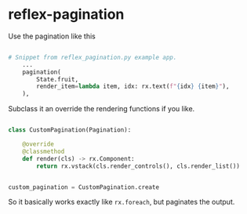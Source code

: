 # reflex-pagination

Use the pagination like this
```python

# Snippet from reflex_pagination.py example app. 
    ...
    pagination(
        State.fruit,
        render_item=lambda item, idx: rx.text(f"{idx} {item}"),
    ),

```

Subclass it an override the rendering functions if you like.

```python

class CustomPagination(Pagination):

    @override
    @classmethod
    def render(cls) -> rx.Component:
        return rx.vstack(cls.render_controls(), cls.render_list())


custom_pagination = CustomPagination.create

```

So it basically works exactly like `rx.foreach`, but paginates the output.
